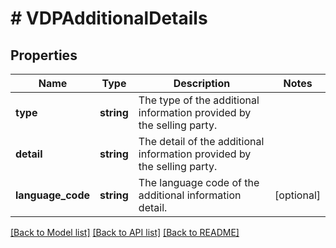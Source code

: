 # # VDPAdditionalDetails

## Properties

Name | Type | Description | Notes
------------ | ------------- | ------------- | -------------
**type** | **string** | The type of the additional information provided by the selling party. |
**detail** | **string** | The detail of the additional information provided by the selling party. |
**language_code** | **string** | The language code of the additional information detail. | [optional]

[[Back to Model list]](../../README.md#models) [[Back to API list]](../../README.md#endpoints) [[Back to README]](../../README.md)
